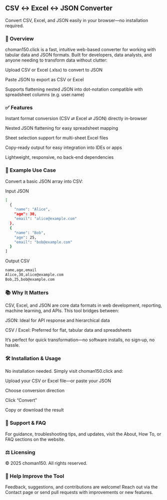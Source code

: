 ## CSV ↔ Excel ↔ JSON Converter

Convert CSV, Excel, and JSON easily in your browser—no installation required.

### 🔧 Overview

choman150.click is a fast, intuitive web-based converter for working with tabular data and JSON formats. Built for developers, data analysts, and anyone needing to transform data without clutter:

Upload CSV or Excel (.xlsx) to convert to JSON

Paste JSON to export as CSV or Excel

Supports flattening nested JSON into dot-notation compatible with spreadsheet columns (e.g. user.name)

### ✅ Features

Instant format conversion (CSV ⇄ Excel ⇄ JSON) directly in-browser

Nested JSON flattening for easy spreadsheet mapping

Sheet selection support for multi-sheet Excel files

Copy-ready output for easy integration into IDEs or apps

Lightweight, responsive, no back-end dependencies

### 🧪 Example Use Case

Convert a basic JSON array into CSV:

Input JSON

```bash
[
  {
    "name": "Alice",
    "age": 30,
    "email": "alice@example.com"
  },
  {
    "name": "Bob",
    "age": 25,
    "email": "bob@example.com"
  }
]
```

Output CSV

```bash
name,age,email
Alice,30,alice@example.com
Bob,25,bob@example.com
```

### 📚 Why It Matters

CSV, Excel, and JSON are core data formats in web development, reporting, machine learning, and APIs. This tool bridges between:

JSON: Ideal for API response and hierarchical data

CSV / Excel: Preferred for flat, tabular data and spreadsheets

It’s perfect for quick transformation—no software installs, no sign‑up, no hassle.

### 🛠 Installation & Usage

No installation needed. Simply visit choman150.click and:

Upload your CSV or Excel file—or paste your JSON

Choose conversion direction

Click “Convert”

Copy or download the result

### 📘 Support & FAQ

For guidance, troubleshooting tips, and updates, visit the About, How To, or FAQ sections on the website.

### ⚖️ Licensing

© 2025 choman150. All rights reserved.

### 🚀 Help Improve the Tool

Feedback, suggestions, and contributions are welcome! Reach out via the Contact page or send pull requests with improvements or new features.
